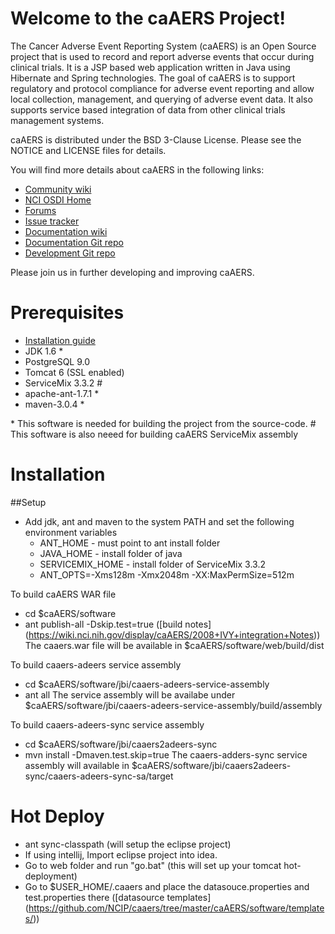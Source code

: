 Welcome to the caAERS Project!
=====================================

The Cancer Adverse Event Reporting System (caAERS) is an Open Source project that is used to record and report
adverse events that occur during clinical trials.
It is a JSP based web application written in Java using Hibernate and Spring technologies.
The goal of caAERS is to support regulatory and protocol compliance for adverse event reporting and allow local collection, management, 
and querying of adverse event data. It also supports service based integration of data from other clinical trials management systems.

caAERS is distributed under the BSD 3-Clause License.
Please see the NOTICE and LICENSE files for details.

   
 You will find more details about caAERS in the following links:

 * [Community wiki](https://wiki.nci.nih.gov/display/caAERS/caAERS)
 * [NCI OSDI Home](https://github.com/NCIP)
 * [Forums](https://cabig-kc.nci.nih.gov/CTMS/forums/viewforum.php?sid=9580407309499276f76e4aeff745f814)
 * [Issue tracker](https://tracker.nci.nih.gov/browse/CAAERS)
 * [Documentation wiki](https://wiki.nci.nih.gov/display/caAERS/caAERS+Documentation)
 * [Documentation Git repo](https://github.com/NCIP/caaers-docs)
 * [Development Git repo](https://github.com/NCIP/caaers)


Please join us in further developing and improving caAERS.

# Prerequisites
 * [Installation guide](https://wiki.nci.nih.gov/display/caAERS/caAERS+2.6-M1+Quick+Start+Installation+and+Configuration+Guide#caAERS26-M1QuickStartInstallationandConfigurationGuide-InstallationandUpgradeProcedures)
 * JDK 1.6 \*
 * PostgreSQL 9.0
 * Tomcat 6  (SSL enabled)
 * ServiceMix 3.3.2 \#
 * apache-ant-1.7.1 \* 
 * maven-3.0.4 \*
 
 \* This software is needed for building the project from the source-code.
 \# This software is also neeed for building caAERS ServiceMix assembly
 
# Installation
##Setup 
  * Add jdk, ant and maven to the system PATH and set the following environment variables
    - ANT_HOME  - must point to ant install folder
    - JAVA_HOME - install folder of java
    - SERVICEMIX_HOME - install folder of ServiceMix 3.3.2
    - ANT_OPTS=-Xms128m -Xmx2048m -XX:MaxPermSize=512m

To build caAERS WAR file
 * cd $caAERS/software   
 * ant publish-all -Dskip.test=true ([build notes] (https://wiki.nci.nih.gov/display/caAERS/2008+IVY+integration+Notes))
The caaers.war file will be available in $caAERS/software/web/build/dist

To build caaers-adeers service assembly
 * cd $caAERS/software/jbi/caaers-adeers-service-assembly 
 * ant all
The service assembly will be availabe under $caAERS/software/jbi/caaers-adeers-service-assembly/build/assembly

To build caaers-adeers-sync service assembly
 * cd $caAERS/software/jbi/caaers2adeers-sync 
 * mvn install -Dmaven.test.skip=true
The caaers-adders-sync service assembly will available in $caAERS/software/jbi/caaers2adeers-sync/caaers-adeers-sync-sa/target

# Hot Deploy
 * ant sync-classpath (will setup the eclipse project)
 * If using intellij, Import eclipse project into idea.
 * Go to web folder and run "go.bat"  (this will set up your tomcat hot-deployment)
 * Go to $USER_HOME/.caaers and place the datasouce.properties and test.properties there ([datasource templates]
 (https://github.com/NCIP/caaers/tree/master/caAERS/software/templates/))

